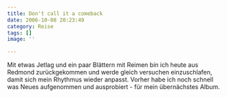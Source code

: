 ```yaml
---
title: Don't call it a comeback
date: 2006-10-08 20:23:49
category: Reise
tags: []
image: ''

---
```


Mit etwas Jetlag und ein paar Blättern mit Reimen bin ich heute aus Redmond zurückgekommen und werde gleich versuchen einzuschlafen, damit sich mein Rhythmus wieder anpasst. Vorher habe ich noch schnell was Neues aufgenommen und ausprobiert - für mein übernächstes Album.
